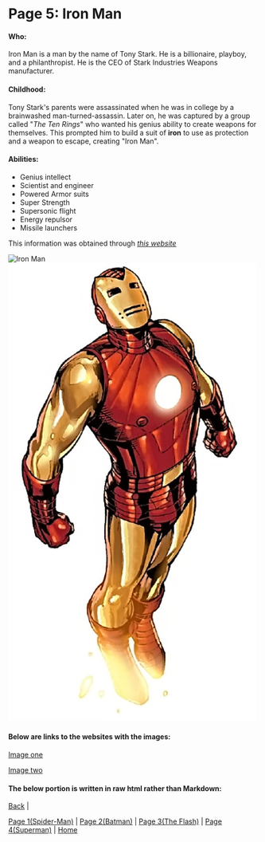 # Page 5: Iron Man

#### Who:
Iron Man is a man by the name of Tony Stark. He is a billionaire, playboy, and a
philanthropist. He is the CEO of Stark Industries Weapons manufacturer.

#### Childhood:
Tony Stark's parents were assassinated when he was in college by a brainwashed
man-turned-assassin. Later on, he was captured by a group called "*The Ten Rings*" 
who wanted his genius ability to create weapons for themselves. This prompted him
to build a suit of **iron** to use as protection and a weapon to escape, creating 
"Iron Man".

#### Abilities:
* Genius intellect
* Scientist and engineer
* Powered Armor suits
* Super Strength
* Supersonic flight
* Energy repulsor
* Missile launchers

This information was obtained through [*this website*](https://en.wikipedia.org/wiki/Iron_Man)

![Iron Man](https://static.wikia.nocookie.net/marveldatabase/images/4/4d/Iron_Man_Armor_Model_37_from_Fear_Itself_Vol_1_1_cover.jpg/revision/latest/scale-to-width-down/324?cb=20201009051947)
![Iron Man flying][Iron Man]

[Iron Man]: Images/IronManFlying.jpg

#### Below are links to the websites with the images:
[Image one](https://marvel.fandom.com/wiki/Iron_Man_Armor_Model_37)

[Image two](https://www.writeups.org/iron-man-armor-golden-avenger-mk5-marvel-comics/)

#### The below portion is written in raw html rather than Markdown:



[Back](Mark4.md) |

[Page 1(Spider-Man)](Mark1.md) | 
[Page 2(Batman)](Mark2.md) | 
[Page 3(The Flash)](Mark3.md) | 
[Page 4(Superman)](Mark4.md) | 
[Home](README.md)